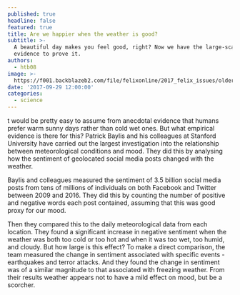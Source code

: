 ```yaml
---
published: true
headline: false
featured: true
title: Are we happier when the weather is good?
subtitle: >-
  A beautiful day makes you feel good, right? Now we have the large-scale
  evidence to prove it.
authors:
  - htb08
image: >-
  https://f001.backblazeb2.com/file/felixonline/2017_felix_issues/older_issues/1669_science_graph.png
date: '2017-09-29 12:00:00'
categories:
  - science
---
```

t would be pretty easy to assume from anecdotal evidence that humans prefer warm sunny days rather than cold wet ones. But what empirical evidence is there for this? Patrick Baylis and his colleagues at Stanford University have carried out the largest investigation into the relationship between meteorological conditions and mood. They did this by analysing how the sentiment of geolocated social media posts changed with the weather. 

Baylis and colleagues measured the sentiment of 3.5 billion social media posts from tens of millions of individuals on both Facebook and Twitter between 2009 and 2016. They did this by counting the number of positive and negative words each post contained, assuming that this was good proxy for our mood. 

Then they compared this to the daily meteorological data from each location. They found a significant increase in negative sentiment when the weather was both too cold or too hot and when it was too wet, too humid, and cloudy. But how large is this effect? To make a direct comparison, the team measured the change in sentiment associated with specific events - earthquakes and terror attacks. And they found the change in sentiment was of a similar magnitude to that associated with freezing weather. From their results weather appears not to have a mild effect on mood, but be a scorcher.